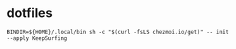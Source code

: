 # dotfiles

`BINDIR=${HOME}/.local/bin sh -c "$(curl -fsLS chezmoi.io/get)" -- init --apply KeepSurfing`
